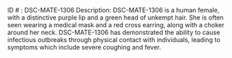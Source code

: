 ID # : DSC-MATE-1306
Description: DSC-MATE-1306 is a human female, with a distinctive purple lip and a green head of unkempt hair. She is often seen wearing a medical mask and a red cross earring, along with a choker around her neck. DSC-MATE-1306 has demonstrated the ability to cause infectious outbreaks through physical contact with individuals, leading to symptoms which include severe coughing and fever.